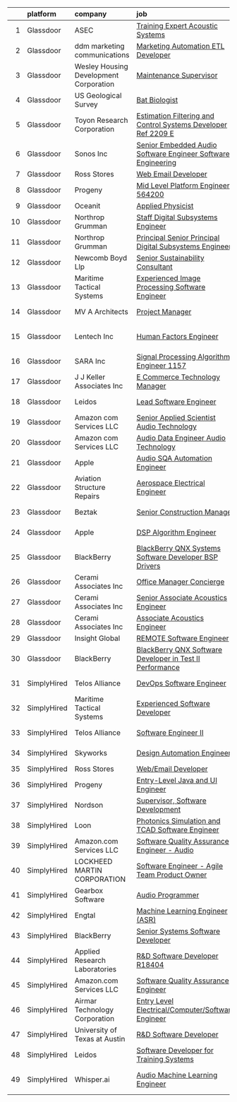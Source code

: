 

|    | platform    | company                                | job                                                                                                                                                                                                                                                                                                                                                                                                                                                                                                                                                                                                                                                                                                                                                                                                                                                                                                                                                                                                                                                                                                                                                                                                                                                                            | update_time   | location                 |
|---:|:------------|:---------------------------------------|:-------------------------------------------------------------------------------------------------------------------------------------------------------------------------------------------------------------------------------------------------------------------------------------------------------------------------------------------------------------------------------------------------------------------------------------------------------------------------------------------------------------------------------------------------------------------------------------------------------------------------------------------------------------------------------------------------------------------------------------------------------------------------------------------------------------------------------------------------------------------------------------------------------------------------------------------------------------------------------------------------------------------------------------------------------------------------------------------------------------------------------------------------------------------------------------------------------------------------------------------------------------------------------|:--------------|:-------------------------|
|  1 | Glassdoor   | ASEC                                   | [Training Expert   Acoustic Systems](https://www.glassdoor.com/partner/jobListing.htm?pos=115&ao=1136043&s=58&guid=00000181ae3ef395be897f3eb6cb79ab&src=GD_JOB_AD&t=SR&vt=w&cs=1_e1ca0ffe&cb=1656485770620&jobListingId=1007954432671&jrtk=3-0-1g6n3tt32khq1801-1g6n3tt3dh7gk800-c7ec874bdb758252-)                                                                                                                                                                                                                                                                                                                                                                                                                                                                                                                                                                                                                                                                                                                                                                                                                                                                                                                                                                            | 7d            | Jacksonville, FL         |
|  2 | Glassdoor   | ddm marketing   communications         | [Marketing Automation ETL Developer](https://www.glassdoor.com/partner/jobListing.htm?pos=102&ao=1110586&s=58&guid=00000181ae3ef395be897f3eb6cb79ab&src=GD_JOB_AD&t=SR&vt=w&ea=1&cs=1_f99a78f0&cb=1656485770617&jobListingId=1007954376003&cpc=AB6E7ED505984E67&jrtk=3-0-1g6n3tt32khq1801-1g6n3tt3dh7gk800-ac6b458ab8f9923a--6NYlbfkN0C1jFPS4lhKG-kFWJSxsWE1ZeyQm21vTzSyMjXs3nyPZpwnOXh6KwUM149p0ZHvWjFp3VgP3FpqRJcM2JAcTtlRpNs0pf7VQFJ5mCe7pSgex4vHjUZNftT44Y64jTyKoF1sJWCNr-JLRMmBMveNR3M_CkjZyD5c1xPze02TYTqhWVAAHPMAWrsq5tQq4O2obasAKfP-P_ZhwGFIyKCqP28WanKpDSWmvlX2T_Oluuis4cTaKjNQLuhaZjsD2CW5M_WbpjZ96OEzVZXI4EDMsG1yJ3zLa-j76qcqqZSsZCppr74fUNFVs3rn9HAAv0FSDWUD06Ji03V5mn40kI7GswlwIIEJzbIW-U8pUTRT0SJ8TuXnvwkIk_KRebFRMlkf4KHa6du31_Qgs1PoTvdIY3WM25iU5mr1ACafTPP24ak9dLkVSWH__BvybbrvqeUbfJjSkz1hPtbyLbfJRtAqqTFcAQW-YKnMTqCMBoEup22qehAMVcPOAho41SVfi_gHnVerr6qXUar-2w%3D%3D)                                                                                                                                                                                                                                                                                                                                                                                      | 7d            | Michigan                 |
|  3 | Glassdoor   | Wesley Housing Development Corporation | [Maintenance Supervisor](https://www.glassdoor.com/partner/jobListing.htm?pos=126&ao=1136043&s=58&guid=00000181ae3ef395be897f3eb6cb79ab&src=GD_JOB_AD&t=SR&vt=w&ea=1&cs=1_55e4025a&cb=1656485770622&jobListingId=1007945564729&jrtk=3-0-1g6n3tt32khq1801-1g6n3tt3dh7gk800-9a55ce377d35785e-)                                                                                                                                                                                                                                                                                                                                                                                                                                                                                                                                                                                                                                                                                                                                                                                                                                                                                                                                                                                   | 12d           | Washington, DC           |
|  4 | Glassdoor   | US Geological Survey                   | [Bat Biologist](https://www.glassdoor.com/partner/jobListing.htm?pos=109&ao=1136043&s=58&guid=00000181ae3ef395be897f3eb6cb79ab&src=GD_JOB_AD&t=SR&vt=w&cs=1_76d4a90a&cb=1656485770617&jobListingId=1007967410878&jrtk=3-0-1g6n3tt32khq1801-1g6n3tt3dh7gk800-9b3e5ab93a2488ab-)                                                                                                                                                                                                                                                                                                                                                                                                                                                                                                                                                                                                                                                                                                                                                                                                                                                                                                                                                                                                 | 1d            | Fort Collins, CO         |
|  5 | Glassdoor   | Toyon Research Corporation             | [Estimation  Filtering  and Control Systems Developer  Ref  2209 E ](https://www.glassdoor.com/partner/jobListing.htm?pos=106&ao=1110586&s=58&guid=00000181ae3ef395be897f3eb6cb79ab&src=GD_JOB_AD&t=SR&vt=w&ea=1&cs=1_659d3d62&cb=1656485770617&jobListingId=1007962044736&cpc=444700D72F2ECBCE&jrtk=3-0-1g6n3tt32khq1801-1g6n3tt3dh7gk800-b06015d8d42e9160--6NYlbfkN0D0ff9e8Lfwlpl5zGbQmpn59AL71QmFd7VKOAnfyjZzp5sdngV8WPgYe0dov1m7Y2kNx7GVXVzv58AfuyRwbWeYHW54nvBztaUpq4P0ejMbBSkiFgxetnU5U4hR0mQsXjyduNuYUC44wpufQvE-YpIHVnppzlVDb1Aj6DH2UEHNa4IVaq2RtMFb62E6wAyOT04lKkK4MnOehlswFFS9WzuPBPIyF1llEFSDNjkFxZ4wcJQ9Hl-Vsfl56fQsRp6uuW3GEzmyoH9llOjZn9NmMpC_m-JQqd58DNu3-eS1oCgDzdqbiUD6Jhr3e1T4Ap5r9-d3FkezZzcQ853plSNYY6cEVnnaJTIZpz8H6WU_09oIFsvJveJRRIbW_iGTsrYDQtyDVnVD4iA0F4J_RQEqhEvIwfU25APQ5mFAsyZVzc2kVlu8dfHpMCGTXXRdwFp4K5rSi1MZyAXLsL9tDHBfO-TBq9ajWWT3ZeI%3D)                                                                                                                                                                                                                                                                                                                                                                                                    | 4d            | Goleta, CA               |
|  6 | Glassdoor   | Sonos  Inc                             | [Senior Embedded Audio Software Engineer   Software Engineering](https://www.glassdoor.com/partner/jobListing.htm?pos=127&ao=1136043&s=58&guid=00000181ae3ef395be897f3eb6cb79ab&src=GD_JOB_AD&t=SR&vt=w&cs=1_d754ec3d&cb=1656485770622&jobListingId=1007966031000&jrtk=3-0-1g6n3tt32khq1801-1g6n3tt3dh7gk800-9322bcbcdf7557b2-)                                                                                                                                                                                                                                                                                                                                                                                                                                                                                                                                                                                                                                                                                                                                                                                                                                                                                                                                                | 1d            | Boston, MA               |
|  7 | Glassdoor   | Ross Stores                            | [Web Email Developer](https://www.glassdoor.com/partner/jobListing.htm?pos=108&ao=1136043&s=58&guid=00000181ae3ef395be897f3eb6cb79ab&src=GD_JOB_AD&t=SR&vt=w&cs=1_cdbc56f2&cb=1656485770617&jobListingId=1007947960562&jrtk=3-0-1g6n3tt32khq1801-1g6n3tt3dh7gk800-67f2f43d71ce595c-)                                                                                                                                                                                                                                                                                                                                                                                                                                                                                                                                                                                                                                                                                                                                                                                                                                                                                                                                                                                           | 11d           | Dublin, CA               |
|  8 | Glassdoor   | Progeny                                | [Mid Level Platform Engineer  564200 ](https://www.glassdoor.com/partner/jobListing.htm?pos=119&ao=1136043&s=58&guid=00000181ae3ef395be897f3eb6cb79ab&src=GD_JOB_AD&t=SR&vt=w&cs=1_d1320148&cb=1656485770621&jobListingId=1007955620371&jrtk=3-0-1g6n3tt32khq1801-1g6n3tt3dh7gk800-5831abb590b35415-)                                                                                                                                                                                                                                                                                                                                                                                                                                                                                                                                                                                                                                                                                                                                                                                                                                                                                                                                                                          | 7d            | Port Orchard, WA         |
|  9 | Glassdoor   | Oceanit                                | [Applied Physicist](https://www.glassdoor.com/partner/jobListing.htm?pos=116&ao=1136043&s=58&guid=00000181ae3ef395be897f3eb6cb79ab&src=GD_JOB_AD&t=SR&vt=w&ea=1&cs=1_35ec84d7&cb=1656485770620&jobListingId=1007941847010&jrtk=3-0-1g6n3tt32khq1801-1g6n3tt3dh7gk800-16ecf6eaa2a9cda8-)                                                                                                                                                                                                                                                                                                                                                                                                                                                                                                                                                                                                                                                                                                                                                                                                                                                                                                                                                                                        | 13d           | Honolulu, HI             |
| 10 | Glassdoor   | Northrop Grumman                       | [Staff Digital Subsystems Engineer](https://www.glassdoor.com/partner/jobListing.htm?pos=104&ao=1110586&s=58&guid=00000181ae3ef395be897f3eb6cb79ab&src=GD_JOB_AD&t=SR&vt=w&cs=1_c2e5e044&cb=1656485770617&jobListingId=1007942046407&cpc=BCC169F53084E245&jrtk=3-0-1g6n3tt32khq1801-1g6n3tt3dh7gk800-9d09c50950ad0b47--6NYlbfkN0DPf8Tf_oakpB62WadId2dzQiWExtALTi0lpCM--zHBL1trAzPQuAwgyDf_-NiZch10Khgou8-CuxretOwLItqixgtPZ1O24CCKp1RULAJQoVREIZSlVo66dCtD6g_TklJhvj-6TxzLzzk3RaPCgIOIaWHnUHRioCS5AI2p-aGUeH45LwIT7MuBZmwx2YbNKhPN1_MSO9XP_0vaKOeCX99nQ1oJFIvq4WmZdzcLnfPQgUId74N4LFw3QPoME_vpxP4THbV4U1_2CkpNKbB5I-wsjBaCiYNXmaKeRilPi7TlvOjwitrCeRO3nijf9IC2PzrmNX72PLuHPzmJEf0qA4J1DG3eo6hk2Sp2qCMgGVrFwMR3B5I9SzWAs0xQpQZ5fsjlEeB3cT2ztro4Ktz3ISU_xy5SuCMdHfvaJglh0PmBqr8SbtkiVgMhkZom14-P8JDo0INYtjKuChLiHcCBEA_UyIFPvnRrd0FlJ4v9JvVA8OLxYuiRcICY9iorCDV-c1D-WFMJ1F6SVI5JH5SG9zIQ4xt9MaSHBZCtmyPurU6C5K2fHiOmui973dKnl7-6rv6eyNu43WdeFNuzdlWsElG8BmpS1idmXRwKiPEXqy2eWGkYYRP7QFPsdoS4J0V0M7yG4HBHEje45QfPht_h87XpmWswZgpsSyFsNee_APjq-TdQV5UBrpZ20ahs8oTn7Xuy3P3-dXqR2YB-gDLpx_urLq1LSAIHIk-cieIYBwN3yZ9w5K9hGG1eBZ5hv92utPc_MQ9Itr8PVw9VfSbjA31Opatuq83jbbcsNsDmPqyCXp5yhUAJoaBK1QAjlX9PsXBBDMD5NF079ZEyc1lcf3Oh)                                                        | 13d           | Linthicum, MD            |
| 11 | Glassdoor   | Northrop Grumman                       | [Principal   Senior Principal Digital Subsystems Engineer](https://www.glassdoor.com/partner/jobListing.htm?pos=105&ao=1110586&s=58&guid=00000181ae3ef395be897f3eb6cb79ab&src=GD_JOB_AD&t=SR&vt=w&cs=1_0f9c9034&cb=1656485770617&jobListingId=1007943524082&cpc=1D891ED3EFC3904E&jrtk=3-0-1g6n3tt32khq1801-1g6n3tt3dh7gk800-e9dc5707e707ae01--6NYlbfkN0DPf8Tf_oakpB62WadId2dzQiWExtALTi0lpCM--zHBL1trAzPQuAwgyDf_-NiZch0MKYOmIHQaP1lNgBOMG0z32vBBGjAcRcpg2tdZadhlmzO1q8HXQd3xVReful9FM-rJAhavRZ4GyBNibt4scTI7wB_KVvcRi8UfskOR3AklvK_4Gn8-IcXfeJNfJZhh5R11u7uoql57VUtagqDae-XLECzTsvlO4SKHxRewETp0CgzrdFKGTDhJDWfwJcvBcwWgFg8iewFQV3zPZLx8FIqGfiTM5rmtSyo8rlW6laDOBiXkn77AfoXwOZpfHhF0hmsigewoa4exe65TfLQTQbBTwvIXgFzOMYEnMQnnuO-8PS8YiGN_Hd_5_l_PEy-KNvzeL9D9n6oByr6uR-PW8l70A2-z0qfQI8IpNvXDUCq-kIePFmr5ho2ZbKQMWyRoJlRHYbF1oo73FN9wLj1Ry3C8NIR0yRjyWT4JzxzxQZ8Vr-IOTZkp5HjSER2dEfoqAQioTs6bK9tWzV5x-PXIHOXnDxhXhRT-pIwIlaSE2WLJYWuyeolaqKkDD_KjZlUoBbTIe2X2ukUUNltZ5nBGDuf_eHWypMrpKzX4QZ8FIYBg--m00jcvIjpfmL_6Xyy9Kti0rl5mtjtAo5cwLiq7p_cSBzHIfdcLyQSdk-6NSLFolxITW1p10yX7DUOOh2acpyLb5XeNvPccPEiP5ZmOLJjJKBJjv3mZ8PeuWFWnwLXnmAZxtEpAdAiUtyyEbWckg6nf5qWEW2c870vz1ybYdzPMm-dnqZaaD6Ne8ZudC_fVJaNZtg0haqwcIBL3-Lg2CBWUARCz0YL5MR6DkR8WA0Yrd4N2I0rYMGUIgbE31slCAU8ecfGiv4CF) | 13d           | Linthicum, MD            |
| 12 | Glassdoor   | Newcomb   Boyd Llp                     | [Senior Sustainability Consultant](https://www.glassdoor.com/partner/jobListing.htm?pos=124&ao=1136043&s=58&guid=00000181ae3ef395be897f3eb6cb79ab&src=GD_JOB_AD&t=SR&vt=w&cs=1_2ac0db75&cb=1656485770622&jobListingId=1007966750356&jrtk=3-0-1g6n3tt32khq1801-1g6n3tt3dh7gk800-ed0bfe6176f84000-)                                                                                                                                                                                                                                                                                                                                                                                                                                                                                                                                                                                                                                                                                                                                                                                                                                                                                                                                                                              | 1d            | Atlanta, GA              |
| 13 | Glassdoor   | Maritime Tactical Systems              | [Experienced Image Processing Software Engineer](https://www.glassdoor.com/partner/jobListing.htm?pos=101&ao=1110586&s=58&guid=00000181ae3ef395be897f3eb6cb79ab&src=GD_JOB_AD&t=SR&vt=w&ea=1&cs=1_c9762438&cb=1656485770617&jobListingId=1007942358029&cpc=7CEE4C1C86B9E1E4&jrtk=3-0-1g6n3tt32khq1801-1g6n3tt3dh7gk800-c81369062a516e9a--6NYlbfkN0AtR68e5gWpPxoovZgA7Udo-dcymoK0NpHFMpIgh7LYz0lWjegUOvgUBAq72bhnmh3v8rl6Tq463rCFP0xL2G26YtMeViBbG-ZeWjbNwfOLVWnznPQFbHOMu5uSGhY5ACTrq9Vk4eKZSUGokyaR36BLgpIusLUPCzEMLk7JgRifgazkOlIGoGqLxXcVDqhww5Wx8C8QaqQ94CqTsbU4mhpEBZxnt0T7W7ElA5QyTU5uki_6BBEzYg9OvLHRgXB_BnTc0npuBbTddrJkmIYKImkn0X53VAeh1p1NmxSr7re_GFLxrLx0FoMt1eMi-linoT34a65b82WNlVUcaqk3fx9H4IRAJNzE2elGbf79Kg5BJDUY7TIVgdBvkJp9edKT79PE0szM6IkVKZaZ7mDD26FGXoUlpEK1XIXHmR-qzoTCLiuk6eAbSyCBP_cn-BdOviyH_dgXEcD5ZPy6Us8RqttTj1KzDDdIvA0CRrsR5W_bg-YeWcufAmeAmvOdBxto7gvLpeew5uyziDcAg_9CXM-BD7VZTVKbSofP7PbL0QSlmg%3D%3D)                                                                                                                                                                                                                                                                                                                                          | 13d           | Melbourne, FL            |
| 14 | Glassdoor   | MV A Architects                        | [Project Manager](https://www.glassdoor.com/partner/jobListing.htm?pos=121&ao=1136043&s=58&guid=00000181ae3ef395be897f3eb6cb79ab&src=GD_JOB_AD&t=SR&vt=w&ea=1&cs=1_ca5e63ef&cb=1656485770622&jobListingId=1007959844672&jrtk=3-0-1g6n3tt32khq1801-1g6n3tt3dh7gk800-1aba3e7fc0e5c332-)                                                                                                                                                                                                                                                                                                                                                                                                                                                                                                                                                                                                                                                                                                                                                                                                                                                                                                                                                                                          | 5d            | Washington, DC           |
| 15 | Glassdoor   | Lentech  Inc                           | [Human Factors Engineer](https://www.glassdoor.com/partner/jobListing.htm?pos=130&ao=1136043&s=58&guid=00000181ae3ef395be897f3eb6cb79ab&src=GD_JOB_AD&t=SR&vt=w&ea=1&cs=1_77a44b0e&cb=1656485770622&jobListingId=1007945508596&jrtk=3-0-1g6n3tt32khq1801-1g6n3tt3dh7gk800-e433adb2b1ec7f0a-)                                                                                                                                                                                                                                                                                                                                                                                                                                                                                                                                                                                                                                                                                                                                                                                                                                                                                                                                                                                   | 12d           | Kennedy Space Center, FL |
| 16 | Glassdoor   | SARA Inc                               | [Signal Processing Algorithms Engineer   1157](https://www.glassdoor.com/partner/jobListing.htm?pos=122&ao=1136043&s=58&guid=00000181ae3ef395be897f3eb6cb79ab&src=GD_JOB_AD&t=SR&vt=w&ea=1&cs=1_3b3474c1&cb=1656485770622&jobListingId=1007942435141&jrtk=3-0-1g6n3tt32khq1801-1g6n3tt3dh7gk800-932e0326cd48b854-)                                                                                                                                                                                                                                                                                                                                                                                                                                                                                                                                                                                                                                                                                                                                                                                                                                                                                                                                                             | 13d           | Cypress, CA              |
| 17 | Glassdoor   | J  J  Keller   Associates  Inc         | [E Commerce Technology Manager](https://www.glassdoor.com/partner/jobListing.htm?pos=113&ao=1136043&s=58&guid=00000181ae3ef395be897f3eb6cb79ab&src=GD_JOB_AD&t=SR&vt=w&cs=1_5408c071&cb=1656485770618&jobListingId=1007959657964&jrtk=3-0-1g6n3tt32khq1801-1g6n3tt3dh7gk800-a0d3fcad4329a0b5-)                                                                                                                                                                                                                                                                                                                                                                                                                                                                                                                                                                                                                                                                                                                                                                                                                                                                                                                                                                                 | 5d            | Neenah, WI               |
| 18 | Glassdoor   | Leidos                                 | [Lead Software Engineer](https://www.glassdoor.com/partner/jobListing.htm?pos=103&ao=1110586&s=58&guid=00000181ae3ef395be897f3eb6cb79ab&src=GD_JOB_AD&t=SR&vt=w&cs=1_b8fa736e&cb=1656485770616&jobListingId=1007969126611&cpc=FD56AAAF1899B499&jrtk=3-0-1g6n3tt32khq1801-1g6n3tt3dh7gk800-5155e40df9472c35--6NYlbfkN0CZUO70VSdYKA8PR3jfrSh5ljhqJhfDt0PzQCMubt8cRihWbmqO_-CcWTBwQGpXTihm3IXuuKT4OOImbiIALpd1a_n0hloelzR3yKWiG5zZFFrB657R5Jvnwh6gFwibNJJrZ2LLS7uV0M4zWbc8MpBquQL93A20aPuDcpeF0w99NEdQ4IFIuBL-Pwqt93JMdy97g_f8-z0TXzviugayYRidBgMzSYrWtSQJv7bHot1HkBbmsEiH2yIt9YS-Ryv4KYOloB76KtIRzmd9MzmrmhNA2Ff-iGyJwlQKKg_dvMYek5pICpjV5CH19BLOOG5bvdAMT1muvHP_yxPml91m0SuKu9PA7yFdFPGtROzDppv2u4SrGrhY0GA9PWvBoB7o_KJD_2ny34Ec2l_WpkSZuQ0Oohue1WsPdwtB2yKPsDYvdC98dKZqjCqvpbfNsXxV_FhEPFdEG6o9FuUlR2s6O7R7eCWa-LDlK6VMJs8aW9ioRIXJqaa4g0h4iGtAP3IctVG0pYrh06xaehXSErv7S3HoMs3yhtFEZbhzVQ_H_hOhrRetDZ2JhpuRAKZ0cYTF8pHoHkAX7O7HFsSTjlkVww1mJOaSVq45RH-7MZk1EbUcfg%3D%3D)                                                                                                                                                                                                                                                                                                       | 24h           | Lynnwood, WA             |
| 19 | Glassdoor   | Amazon com Services LLC                | [Senior Applied Scientist  Audio Technology](https://www.glassdoor.com/partner/jobListing.htm?pos=125&ao=1136043&s=58&guid=00000181ae3ef395be897f3eb6cb79ab&src=GD_JOB_AD&t=SR&vt=w&cs=1_6bc63735&cb=1656485770622&jobListingId=1007941208736&jrtk=3-0-1g6n3tt32khq1801-1g6n3tt3dh7gk800-33a3cf6905fd056c-)                                                                                                                                                                                                                                                                                                                                                                                                                                                                                                                                                                                                                                                                                                                                                                                                                                                                                                                                                                    | 13d           | Cambridge, MA            |
| 20 | Glassdoor   | Amazon com Services LLC                | [Audio Data Engineer  Audio Technology](https://www.glassdoor.com/partner/jobListing.htm?pos=114&ao=1136043&s=58&guid=00000181ae3ef395be897f3eb6cb79ab&src=GD_JOB_AD&t=SR&vt=w&cs=1_a20d443a&cb=1656485770618&jobListingId=1007953431498&jrtk=3-0-1g6n3tt32khq1801-1g6n3tt3dh7gk800-ce9c747adfc58cba-)                                                                                                                                                                                                                                                                                                                                                                                                                                                                                                                                                                                                                                                                                                                                                                                                                                                                                                                                                                         | 7d            | Sunnyvale, CA            |
| 21 | Glassdoor   | Apple                                  | [Audio SQA Automation Engineer](https://www.glassdoor.com/partner/jobListing.htm?pos=120&ao=1136043&s=58&guid=00000181ae3ef395be897f3eb6cb79ab&src=GD_JOB_AD&t=SR&vt=w&cs=1_e9a075db&cb=1656485770621&jobListingId=1007946355907&jrtk=3-0-1g6n3tt32khq1801-1g6n3tt3dh7gk800-843cf2182a9444a9-)                                                                                                                                                                                                                                                                                                                                                                                                                                                                                                                                                                                                                                                                                                                                                                                                                                                                                                                                                                                 | 12d           | Cupertino, CA            |
| 22 | Glassdoor   | Aviation Structure Repairs             | [Aerospace Electrical Engineer](https://www.glassdoor.com/partner/jobListing.htm?pos=118&ao=1136043&s=58&guid=00000181ae3ef395be897f3eb6cb79ab&src=GD_JOB_AD&t=SR&vt=w&ea=1&cs=1_af49061e&cb=1656485770621&jobListingId=1007956707685&jrtk=3-0-1g6n3tt32khq1801-1g6n3tt3dh7gk800-2ebed3c5357a5c2a-)                                                                                                                                                                                                                                                                                                                                                                                                                                                                                                                                                                                                                                                                                                                                                                                                                                                                                                                                                                            | 6d            | Houston, TX              |
| 23 | Glassdoor   | Beztak                                 | [Senior Construction Manager](https://www.glassdoor.com/partner/jobListing.htm?pos=129&ao=1136043&s=58&guid=00000181ae3ef395be897f3eb6cb79ab&src=GD_JOB_AD&t=SR&vt=w&cs=1_7ca598fa&cb=1656485770622&jobListingId=1007968880340&jrtk=3-0-1g6n3tt32khq1801-1g6n3tt3dh7gk800-30312bcff4f65d65-)                                                                                                                                                                                                                                                                                                                                                                                                                                                                                                                                                                                                                                                                                                                                                                                                                                                                                                                                                                                   | 24h           | Farmington Hills, MI     |
| 24 | Glassdoor   | Apple                                  | [DSP Algorithm Engineer](https://www.glassdoor.com/partner/jobListing.htm?pos=110&ao=1136043&s=58&guid=00000181ae3ef395be897f3eb6cb79ab&src=GD_JOB_AD&t=SR&vt=w&cs=1_b4d26f78&cb=1656485770617&jobListingId=1007943721006&jrtk=3-0-1g6n3tt32khq1801-1g6n3tt3dh7gk800-ff24fb3f9735733e-)                                                                                                                                                                                                                                                                                                                                                                                                                                                                                                                                                                                                                                                                                                                                                                                                                                                                                                                                                                                        | 13d           | Cupertino, CA            |
| 25 | Glassdoor   | BlackBerry                             | [BlackBerry QNX   Systems Software Developer  BSP   Drivers ](https://www.glassdoor.com/partner/jobListing.htm?pos=111&ao=1136043&s=58&guid=00000181ae3ef395be897f3eb6cb79ab&src=GD_JOB_AD&t=SR&vt=w&cs=1_8a4d1129&cb=1656485770617&jobListingId=1007944878257&jrtk=3-0-1g6n3tt32khq1801-1g6n3tt3dh7gk800-158bff5b0fb201f5-)                                                                                                                                                                                                                                                                                                                                                                                                                                                                                                                                                                                                                                                                                                                                                                                                                                                                                                                                                   | 12d           | Sunrise, FL              |
| 26 | Glassdoor   | Cerami   Associates Inc                | [Office Manager   Concierge](https://www.glassdoor.com/partner/jobListing.htm?pos=128&ao=1136043&s=58&guid=00000181ae3ef395be897f3eb6cb79ab&src=GD_JOB_AD&t=SR&vt=w&ea=1&cs=1_90da1efe&cb=1656485770622&jobListingId=1007947978181&jrtk=3-0-1g6n3tt32khq1801-1g6n3tt3dh7gk800-f7dda5561732444e-)                                                                                                                                                                                                                                                                                                                                                                                                                                                                                                                                                                                                                                                                                                                                                                                                                                                                                                                                                                               | 11d           | New York, NY             |
| 27 | Glassdoor   | Cerami   Associates Inc                | [Senior Associate  Acoustics Engineer](https://www.glassdoor.com/partner/jobListing.htm?pos=117&ao=1136043&s=58&guid=00000181ae3ef395be897f3eb6cb79ab&src=GD_JOB_AD&t=SR&vt=w&ea=1&cs=1_21ceef36&cb=1656485770621&jobListingId=1007966249583&jrtk=3-0-1g6n3tt32khq1801-1g6n3tt3dh7gk800-b9ba9cf976876ba4-)                                                                                                                                                                                                                                                                                                                                                                                                                                                                                                                                                                                                                                                                                                                                                                                                                                                                                                                                                                     | 1d            | New York, NY             |
| 28 | Glassdoor   | Cerami   Associates Inc                | [Associate  Acoustics Engineer](https://www.glassdoor.com/partner/jobListing.htm?pos=112&ao=1136043&s=58&guid=00000181ae3ef395be897f3eb6cb79ab&src=GD_JOB_AD&t=SR&vt=w&ea=1&cs=1_781f58f6&cb=1656485770618&jobListingId=1007966249582&jrtk=3-0-1g6n3tt32khq1801-1g6n3tt3dh7gk800-c432d05ba72eb577-)                                                                                                                                                                                                                                                                                                                                                                                                                                                                                                                                                                                                                                                                                                                                                                                                                                                                                                                                                                            | 1d            | New York, NY             |
| 29 | Glassdoor   | Insight Global                         | [REMOTE Software Engineer](https://www.glassdoor.com/partner/jobListing.htm?pos=107&ao=1110586&s=58&guid=00000181ae3ef395be897f3eb6cb79ab&src=GD_JOB_AD&t=SR&vt=w&cs=1_acc35451&cb=1656485770617&jobListingId=1007962071134&cpc=9908D8D4413DBB8A&jrtk=3-0-1g6n3tt32khq1801-1g6n3tt3dh7gk800-8e71f366b52c027e--6NYlbfkN0BKkHZu3wF05EeDimN_p6sYpKCMArvwa95YdH7UpkaBCqc7l59ErwqcinDaIJnoboxVY0WXCTHiReGTpFCgjeIgnphiEqsgdPZm9cG7Y3Z-wgZrRaeTy1mY488aHWukghsQjylcVz27c7duBopgVFDLHO__ZSY1zRiZOPp5ZoFFQMDIO_n2JV4aoukKtq0xtFqEnfPZWcDdDkf15KTUM8vAX-OTS0s8e8s8eSWUF12EvNkjCUIjUo60GoawdE9HSQWRvtlEDdKopCDQQXVxaDGfqz6RIcHzOXSEI1l1cLgTedj52xeLLqkZK57BXPr8GwA8h4E65E5QJy-_fgvkb2Gl19P-aeXPm2goz4rCblBbOaAMrkYvrXADZl_IT2COmSPWvAykG5MwmiHCgI525xgpNSin6NN8SiJWiWPPgtALkmiG4ocyXdihjQ6t4skvVncnaw6XDEV8IRB7LvbBkdEWGiimeksRrO4%3D)                                                                                                                                                                                                                                                                                                                                                                                                                                                   | 4d            | Norfolk, VA              |
| 30 | Glassdoor   | BlackBerry                             | [BlackBerry QNX   Software Developer in Test II  Performance ](https://www.glassdoor.com/partner/jobListing.htm?pos=123&ao=1136043&s=58&guid=00000181ae3ef395be897f3eb6cb79ab&src=GD_JOB_AD&t=SR&vt=w&cs=1_5989bf22&cb=1656485770622&jobListingId=1007942143883&jrtk=3-0-1g6n3tt32khq1801-1g6n3tt3dh7gk800-098b2d578a0278ae-)                                                                                                                                                                                                                                                                                                                                                                                                                                                                                                                                                                                                                                                                                                                                                                                                                                                                                                                                                  | 13d           | Cary, NC                 |
| 31 | SimplyHired | Telos Alliance                         | [DevOps Software Engineer](https://www.simplyhired.com/job/60pzz4L5D8jyQznk7xCHuh-sXpm8UKepKgOSUU5hK41ghLTOS_rCAA?q=acoustic+developer)                                                                                                                                                                                                                                                                                                                                                                                                                                                                                                                                                                                                                                                                                                                                                                                                                                                                                                                                                                                                                                                                                                                                        | Recently      | United States            |
| 32 | SimplyHired | Maritime Tactical Systems              | [Experienced Software Developer](https://www.simplyhired.com/job/6GNlpqKGXDiigMucsbMxbgjFc_7nva0XedFCD_FZe0LI30LU60-H1A?q=acoustic+developer)                                                                                                                                                                                                                                                                                                                                                                                                                                                                                                                                                                                                                                                                                                                                                                                                                                                                                                                                                                                                                                                                                                                                  | Recently      | Melbourne, FL            |
| 33 | SimplyHired | Telos Alliance                         | [Software Engineer II](https://www.simplyhired.com/job/kZV61agVwkyatDwMDME2qzHjMH0qxJ0TKghEY8Q5euA1eovU2CLQnQ?q=acoustic+developer)                                                                                                                                                                                                                                                                                                                                                                                                                                                                                                                                                                                                                                                                                                                                                                                                                                                                                                                                                                                                                                                                                                                                            | Recently      | United States            |
| 34 | SimplyHired | Skyworks                               | [Design Automation Engineer](https://www.simplyhired.com/job/GMzk5upUbz1qF-SBrkSsFLsiN5caOM8v4mIg5O0FWal4rG395wgOhA?q=acoustic+developer)                                                                                                                                                                                                                                                                                                                                                                                                                                                                                                                                                                                                                                                                                                                                                                                                                                                                                                                                                                                                                                                                                                                                      | Recently      | Beaverton, OR            |
| 35 | SimplyHired | Ross Stores                            | [Web/Email Developer](https://www.simplyhired.com/job/iapHcCXyBAwSCQxFgqTzcH6pCeCWlT5U6RhkIjo60dultz2bPETatw?q=acoustic+developer)                                                                                                                                                                                                                                                                                                                                                                                                                                                                                                                                                                                                                                                                                                                                                                                                                                                                                                                                                                                                                                                                                                                                             | 11d           | Dublin, CA               |
| 36 | SimplyHired | Progeny                                | [Entry-Level Java and UI Engineer](https://www.simplyhired.com/job/p9aMYuXOjNLL1QE3Vgj5FctKHFnRPwd6zQkDCvhjArxPw6hvxgd0Kg?q=acoustic+developer)                                                                                                                                                                                                                                                                                                                                                                                                                                                                                                                                                                                                                                                                                                                                                                                                                                                                                                                                                                                                                                                                                                                                | Recently      | Manassas, VA             |
| 37 | SimplyHired | Nordson                                | [Supervisor, Software Development](https://www.simplyhired.com/job/iQzzo1syGvp_LK8EJJqfW1QgjC_kO-c6mh7ke3kUDToUb4_3_pNFMw?q=acoustic+developer)                                                                                                                                                                                                                                                                                                                                                                                                                                                                                                                                                                                                                                                                                                                                                                                                                                                                                                                                                                                                                                                                                                                                | Recently      | Carlsbad, CA             |
| 38 | SimplyHired | Loon                                   | [Photonics Simulation and TCAD Software Engineer](https://www.simplyhired.com/job/3tu3RxtU7K4k5PmtzBIZCHT6eG3Rmhc1tNMuRdycbKwrDvb2q1IFSw?q=acoustic+developer)                                                                                                                                                                                                                                                                                                                                                                                                                                                                                                                                                                                                                                                                                                                                                                                                                                                                                                                                                                                                                                                                                                                 | 1d            | Mountain View, CA        |
| 39 | SimplyHired | Amazon.com Services LLC                | [Software Quality Assurance Engineer - Audio](https://www.simplyhired.com/job/llOKnjrFoSZNFbCDyKCmDUWF2uJw03N6n-C_YyD1rj3QnFAgXuqFXg?q=acoustic+developer)                                                                                                                                                                                                                                                                                                                                                                                                                                                                                                                                                                                                                                                                                                                                                                                                                                                                                                                                                                                                                                                                                                                     | Recently      | Austin, TX               |
| 40 | SimplyHired | LOCKHEED MARTIN CORPORATION            | [Software Engineer - Agile Team Product Owner](https://www.simplyhired.com/job/1m8ZMgHl6A6KUNLFOgf2FTkSodNvAVUVzm1l2xenJNXaecLknI_S1A?q=acoustic+developer)                                                                                                                                                                                                                                                                                                                                                                                                                                                                                                                                                                                                                                                                                                                                                                                                                                                                                                                                                                                                                                                                                                                    | Recently      | Manassas, VA             |
| 41 | SimplyHired | Gearbox Software                       | [Audio Programmer](https://www.simplyhired.com/job/-aNztDN1BBjRxFUNrRXF5_M7sgzjcIZy7n76bAbPLTRb1MDAploLOQ?q=acoustic+developer)                                                                                                                                                                                                                                                                                                                                                                                                                                                                                                                                                                                                                                                                                                                                                                                                                                                                                                                                                                                                                                                                                                                                                | 1d            | Frisco, TX               |
| 42 | SimplyHired | Engtal                                 | [Machine Learning Engineer (ASR)](https://www.simplyhired.com/job/OQS94ttXSqHQl2HGBaRJE7zVlaOzAsoaTr1Ng1tlfeHxBJWPKsBJWQ?q=acoustic+developer)                                                                                                                                                                                                                                                                                                                                                                                                                                                                                                                                                                                                                                                                                                                                                                                                                                                                                                                                                                                                                                                                                                                                 | Today         | Remote                   |
| 43 | SimplyHired | BlackBerry                             | [Senior Systems Software Developer](https://www.simplyhired.com/job/PhJHZf4I2K7OhS334XumQNOqsGrTyQmExnRVoXbzH4weqXLfgLL67Q?q=acoustic+developer)                                                                                                                                                                                                                                                                                                                                                                                                                                                                                                                                                                                                                                                                                                                                                                                                                                                                                                                                                                                                                                                                                                                               | Recently      | Novi, MI                 |
| 44 | SimplyHired | Applied Research Laboratories          | [R&D Software Developer R18404](https://www.simplyhired.com/job/PsOD94Ojpg7OFkDSnvcFvYjGQOjPZpGSeByK9FhaCxxZjP5XcYXBZg?q=acoustic+developer)                                                                                                                                                                                                                                                                                                                                                                                                                                                                                                                                                                                                                                                                                                                                                                                                                                                                                                                                                                                                                                                                                                                                   | Recently      | Austin, TX               |
| 45 | SimplyHired | Amazon.com Services LLC                | [Software Quality Assurance Engineer](https://www.simplyhired.com/job/t2IqTwF4IlbghUcNE76MLzQ9ZICkzP-5nrr4ww1rEVKclhw9WdJPwA?q=acoustic+developer)                                                                                                                                                                                                                                                                                                                                                                                                                                                                                                                                                                                                                                                                                                                                                                                                                                                                                                                                                                                                                                                                                                                             | Recently      | Sunnyvale, CA            |
| 46 | SimplyHired | Airmar Technology Corporation          | [Entry Level Electrical/Computer/Software Engineer](https://www.simplyhired.com/job/z2fxVZM99vLfSzIS4Eq3YOhVwknu4HEQL9KGZzmxXvMPxeQugLC3TQ?q=acoustic+developer)                                                                                                                                                                                                                                                                                                                                                                                                                                                                                                                                                                                                                                                                                                                                                                                                                                                                                                                                                                                                                                                                                                               | Recently      | Milford, NH              |
| 47 | SimplyHired | University of Texas at Austin          | [R&D Software Developer](https://www.simplyhired.com/job/vqHuy_oZJgXYZ1HSMIdDPj22ukbWjaDArX3G_rEkMwPmFtnM5JtubQ?q=acoustic+developer)                                                                                                                                                                                                                                                                                                                                                                                                                                                                                                                                                                                                                                                                                                                                                                                                                                                                                                                                                                                                                                                                                                                                          | Recently      | Austin, TX               |
| 48 | SimplyHired | Leidos                                 | [Software Developer for Training Systems](https://www.simplyhired.com/job/PBBZ8nQJiTspaGEiYqGconesbURsBiAdPG80J8U3gt_K2_rFlhd6cg?q=acoustic+developer)                                                                                                                                                                                                                                                                                                                                                                                                                                                                                                                                                                                                                                                                                                                                                                                                                                                                                                                                                                                                                                                                                                                         | Recently      | Manassas, VA             |
| 49 | SimplyHired | Whisper.ai                             | [Audio Machine Learning Engineer](https://www.simplyhired.com/job/mkAK-z57AXvxYEaV62L7FKWNlK5xEnCmtjXwYGeNR-tCKBGbCp6Ilw?q=acoustic+developer)                                                                                                                                                                                                                                                                                                                                                                                                                                                                                                                                                                                                                                                                                                                                                                                                                                                                                                                                                                                                                                                                                                                                 | Recently      | San Francisco, CA        |